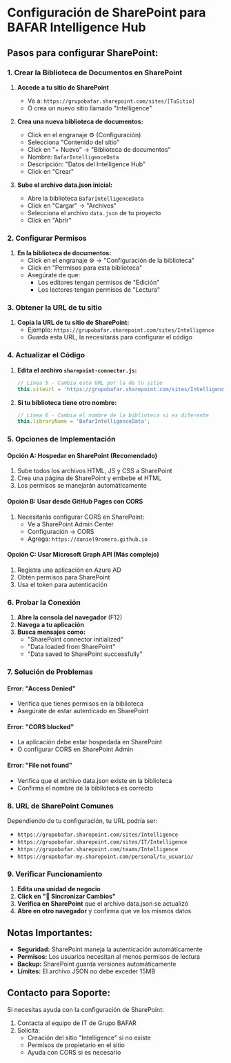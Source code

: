 # Configuración de SharePoint para BAFAR Intelligence Hub

## Pasos para configurar SharePoint:

### 1. Crear la Biblioteca de Documentos en SharePoint

1. **Accede a tu sitio de SharePoint**
   - Ve a: `https://grupobafar.sharepoint.com/sites/[TuSitio]`
   - O crea un nuevo sitio llamado "Intelligence"

2. **Crea una nueva biblioteca de documentos:**
   - Click en el engranaje ⚙️ (Configuración)
   - Selecciona "Contenido del sitio"
   - Click en "+ Nuevo" → "Biblioteca de documentos"
   - Nombre: `BafarIntelligenceData`
   - Descripción: "Datos del Intelligence Hub"
   - Click en "Crear"

3. **Sube el archivo data.json inicial:**
   - Abre la biblioteca `BafarIntelligenceData`
   - Click en "Cargar" → "Archivos"
   - Selecciona el archivo `data.json` de tu proyecto
   - Click en "Abrir"

### 2. Configurar Permisos

1. **En la biblioteca de documentos:**
   - Click en el engranaje ⚙️ → "Configuración de la biblioteca"
   - Click en "Permisos para esta biblioteca"
   - Asegúrate de que:
     - Los editores tengan permisos de "Edición"
     - Los lectores tengan permisos de "Lectura"

### 3. Obtener la URL de tu sitio

1. **Copia la URL de tu sitio de SharePoint:**
   - Ejemplo: `https://grupobafar.sharepoint.com/sites/Intelligence`
   - Guarda esta URL, la necesitarás para configurar el código

### 4. Actualizar el Código

1. **Edita el archivo `sharepoint-connector.js`:**
   ```javascript
   // Línea 5 - Cambia esta URL por la de tu sitio
   this.siteUrl = 'https://grupobafar.sharepoint.com/sites/Intelligence';
   ```

2. **Si tu biblioteca tiene otro nombre:**
   ```javascript
   // Línea 6 - Cambia el nombre de la biblioteca si es diferente
   this.libraryName = 'BafarIntelligenceData';
   ```

### 5. Opciones de Implementación

#### Opción A: Hospedar en SharePoint (Recomendado)
1. Sube todos los archivos HTML, JS y CSS a SharePoint
2. Crea una página de SharePoint y embebe el HTML
3. Los permisos se manejarán automáticamente

#### Opción B: Usar desde GitHub Pages con CORS
1. Necesitarás configurar CORS en SharePoint:
   - Ve a SharePoint Admin Center
   - Configuración → CORS
   - Agrega: `https://daniel9romero.github.io`

#### Opción C: Usar Microsoft Graph API (Más complejo)
1. Registra una aplicación en Azure AD
2. Obtén permisos para SharePoint
3. Usa el token para autenticación

### 6. Probar la Conexión

1. **Abre la consola del navegador** (F12)
2. **Navega a tu aplicación**
3. **Busca mensajes como:**
   - "SharePoint connector initialized"
   - "Data loaded from SharePoint"
   - "Data saved to SharePoint successfully"

### 7. Solución de Problemas

#### Error: "Access Denied"
- Verifica que tienes permisos en la biblioteca
- Asegúrate de estar autenticado en SharePoint

#### Error: "CORS blocked"
- La aplicación debe estar hospedada en SharePoint
- O configurar CORS en SharePoint Admin

#### Error: "File not found"
- Verifica que el archivo data.json existe en la biblioteca
- Confirma el nombre de la biblioteca es correcto

### 8. URL de SharePoint Comunes

Dependiendo de tu configuración, tu URL podría ser:
- `https://grupobafar.sharepoint.com/sites/Intelligence`
- `https://grupobafar.sharepoint.com/sites/IT/Intelligence`
- `https://grupobafar.sharepoint.com/teams/Intelligence`
- `https://grupobafar-my.sharepoint.com/personal/tu_usuario/`

### 9. Verificar Funcionamiento

1. **Edita una unidad de negocio**
2. **Click en "💾 Sincronizar Cambios"**
3. **Verifica en SharePoint** que el archivo data.json se actualizó
4. **Abre en otro navegador** y confirma que ve los mismos datos

## Notas Importantes:

- **Seguridad:** SharePoint maneja la autenticación automáticamente
- **Permisos:** Los usuarios necesitan al menos permisos de lectura
- **Backup:** SharePoint guarda versiones automáticamente
- **Límites:** El archivo JSON no debe exceder 15MB

## Contacto para Soporte:

Si necesitas ayuda con la configuración de SharePoint:
1. Contacta al equipo de IT de Grupo BAFAR
2. Solicita:
   - Creación del sitio "Intelligence" si no existe
   - Permisos de propietario en el sitio
   - Ayuda con CORS si es necesario